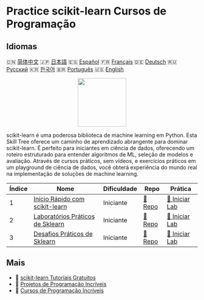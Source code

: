 # Practice scikit-learn Cursos de Programação

## Idiomas

🇨🇳 [简体中文](README_zh.md) 🇯🇵 [日本語](README_ja.md) 🇪🇸 [Español](README_es.md) 🇫🇷 [Français](README_fr.md) 🇩🇪 [Deutsch](README_de.md) 🇷🇺 [Русский](README_ru.md) 🇰🇷 [한국어](README_ko.md) 🇧🇷 [Português](README_pt.md) 🇺🇸 [English](README.md) 

<div align="center">
<img width="128px" src="https://file.labex.io/path/N7q3t9dfWfEY.png">
</div>

scikit-learn é uma poderosa biblioteca de machine learning em Python. Esta Skill Tree oferece um caminho de aprendizado abrangente para dominar scikit-learn. É perfeito para iniciantes em ciência de dados, oferecendo um roteiro estruturado para entender algoritmos de ML, seleção de modelos e avaliação. Através de cursos práticos, sem vídeos, e exercícios práticos em um playground de ciência de dados, você obterá experiência do mundo real na implementação de soluções de machine learning.

|   Índice | Nome                                                                                        | Dificuldade   | Repo                                                                   | Prática                                                                     |
|----------|---------------------------------------------------------------------------------------------|---------------|------------------------------------------------------------------------|-----------------------------------------------------------------------------|
|        1 | [Início Rápido com scikit-learn](https://labex.io/pt/courses/quick-start-with-scikit-learn) | Iniciante     | [🔗 Repo](https://github.com/labex-labs/quick-start-with-scikit-learn) | [🚀 Iniciar Lab](https://labex.io/pt/courses/quick-start-with-scikit-learn) |
|        2 | [Laboratórios Práticos de Sklearn](https://labex.io/pt/courses/sklearn-practice-labs)       | Iniciante     | [🔗 Repo](https://github.com/labex-labs/sklearn-practice-labs)         | [🚀 Iniciar Lab](https://labex.io/pt/courses/sklearn-practice-labs)         |
|        3 | [Desafios Práticos de Sklearn](https://labex.io/pt/courses/sklearn-practice-challenges)     | Iniciante     | [🔗 Repo](https://github.com/labex-labs/sklearn-practice-challenges)   | [🚀 Iniciar Lab](https://labex.io/pt/courses/sklearn-practice-challenges)   |

## Mais

- 🔗 [scikit-learn Tutoriais Gratuitos](https://github.com/labex-labs/sklearn-free-tutorials)
- 🔗 [Projetos de Programação Incríveis](https://github.com/labex-labs/awesome-programming-projects)
- 🔗 [Cursos de Programação Incríveis](https://github.com/labex-labs/awesome-programming-courses)

